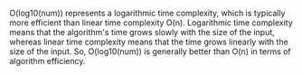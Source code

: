O(log10(num)) represents a logarithmic time complexity, which is typically more efficient than linear time complexity O(n). Logarithmic time complexity means that the algorithm's time grows slowly with the size of the input, whereas linear time complexity means that the time grows linearly with the size of the input. So, O(log10(num)) is generally better than O(n) in terms of algorithm efficiency.